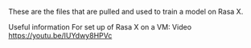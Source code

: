 
These are the files that are pulled and used to train a model on Rasa X.

Useful information
For set up of Rasa X on a VM:
Video https://youtu.be/IUYdwy8HPVc
